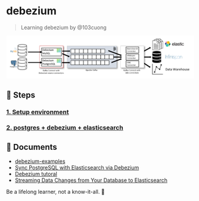 # debezium

> Learning debezium by @103cuong

![debezium-architecture](./assets/debezium-architecture.png)

## 🔫 Steps

### [1. Setup environment](./1_setup_environment)

### [2. postgres + debezium + elasticsearch](./2_postgres_debezium_elasticsearch)

## 📙 Documents

- [debezium-examples](https://github.com/debezium/debezium-examples)
- [Sync PostgreSQL with Elasticsearch via Debezium](https://github.com/YegorZaremba/sync-postgresql-with-elasticsearch-example)
- [Debezium tutoral](https://debezium.io/documentation/reference/1.2/tutorial.html)
- [Streaming Data Changes from Your Database to Elasticsearch](https://debezium.io/blog/2018/01/17/streaming-to-elasticsearch/)

<!-- INSPIRATIONAL_QUOTE_START -->
Be a lifelong learner, not a know-it-all.
🐶
<!-- INSPIRATIONAL_QUOTE_END -->

